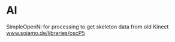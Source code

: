 # Al

SimpleOpenNi for processing to get skeleton data from old Kinect
www.sojamo.de/libraries/oscP5
